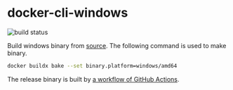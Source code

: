 # docker-cli-windows
![build status](https://github.com/ionash/docker-cli-windows/actions/workflows/merge-job.yml/badge.svg)

Build windows binary from [source](https://github.com/docker/cli). The following command is used to make binary.

```bash
docker buildx bake --set binary.platform=windows/amd64
```

The release binary is built by [a workflow of GitHub Actions](.github/workflows/create-release.yml).
